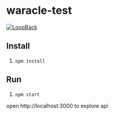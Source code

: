 # waracle-test

[![LoopBack](https://github.com/strongloop/loopback-next/raw/master/docs/site/imgs/branding/Powered-by-LoopBack-Badge-(blue)-@2x.png)](http://loopback.io/)

## Install

1. `npm install`

## Run

1. `npm start`

open http://localhost:3000 to explore api